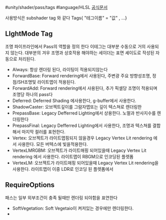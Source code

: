 #unity/shader/pass/tags #language/HLSL 
[공식문서](https://docs.unity3d.com/520/Documentation/Manual/SL-PassTags.html)

사용방식은 subshader tag 와 같다
Tags{ "테그이름" = "값" , ...}

## LIghtMode Tag
조명 파이프라인에서 Pass의 역할을 정의 한다  이테그는 대부분 수동으로 거의 사용되지 않는다. 대부분의 겨우 조명과 상호작용 해야하는 세이더는 표면 셰이도로 작성된 자동으로 처리된다.
- Always: 항상 렌더링 된다, 라이팅이 적용되지않는다
- ForwardBase: Forward rendering에서 사용된다, 주변광 주요 방향성조명, 정점/SH조명및 라이트맵이 적용된다.
- ForwardAdd: Forward rendering에서 사용된다, 추가 픽셀당 조명이 적용되며 조명당 하나의 pass다
- Deferred: Deferred Shading 에사용한다, g-buffer에서 사용한다.
- ShadowCaster: 오브젝트깊이를 그람자맵또는 깊이 텍스쳐로 렌더링한
- PrepassBase: Legacy Defferred Lighting에서 상용한다. 노멀과 반사지수를 렌더링한다
- PrepassFinal: Legacy Defferred Lighting에서 사용한다, 조명과 텍스쳐를 결합해서 마지막 컬러를 표현한다.
- Vertex: 오브젝트가 라이트맵핑되지 않을경우  Legacy Vertex Lit rendering 에서 사용한다. 모든 버텍스에 빛을적용한다.
- VertexLMRGBM: 오브젝트가 라이트매핑 되어있을때 Legacy Vertex Lit rendering 에서 사용한다. 라이트맵이 RBGM으로 인코딩된 플렛폼
- VertexLM: 오브젝트가 라이트매핑 되어있을때 Legacy Vertex Lit rendering을 사용한다. 라이트맵이 이중 LDR로 인코딩 된 플렛폼에서

## RequireOptions
패스는 일부 외부조건이 충족 될때만 렌더링 되야함을 표연한다
- SoftVegetation: Soft Vegetaio이 켜저있는 경우에만 렌더링한다.
- 